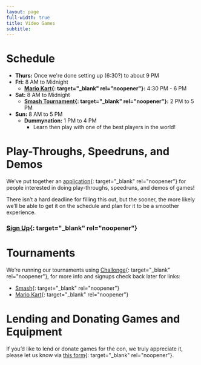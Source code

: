 ```yaml
---
layout: page
full-width: true
title: Video Games
subtitle:
---
```


# Schedule

* **Thurs:** Once we're done setting up (6:30?) to about 9 PM
* **Fri:** 8 AM to Midnight
  * **[Mario Kart](https://challonge.com/FurSquared2025MarioKart){: target="_blank" rel="noopener"}:** 4:30 PM - 6 PM
* **Sat:** 8 AM to Midnight
  * **[Smash Tournament](https://challonge.com/FurSquared2025Smash){: target="_blank" rel="noopener"}:** 2 PM to 5 PM
* **Sun:** 8 AM to 5 PM
  * **Dummynation:** 1 PM to 4 PM
    * Learn then play with one of the best players in the world!

# Play-Throughs, Speedruns, and Demos

We’ve put together an [application](https://forms.gle/DEjeoVimMnDWxx6q8){: target="_blank" rel="noopener"} for people interested in doing play-throughs, speedruns, and demos of games!

There isn’t a hard deadline for filling this out, but the sooner, the more likely we’ll be able to get it on the schedule and plan for it to be a smoother experience.

### [Sign Up](https://forms.gle/DEjeoVimMnDWxx6q8){: target="_blank" rel="noopener"}

# Tournaments

We’re running our tournaments using [Challonge](https://challonge.com/communities/FurSquaredGaming){: target="_blank" rel="noopener"}, for more info and signups check back later for links:
* [Smash](https://challonge.com/FurSquared2025Smash){: target="_blank" rel="noopener"}
* [Mario Kart](https://challonge.com/FurSquared2025MarioKart){: target="_blank" rel="noopener"}

# Lending and Donating Games and Equipment

If you’d like to lend or donate games for the con, we truly appreciate it, please let us know via [this form](https://forms.gle/Goap2D8DXbFbWWiV8){: target="_blank" rel="noopener"}.
